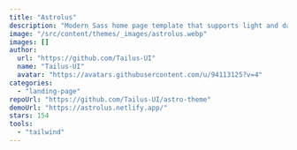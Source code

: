 ```yaml
---
title: "Astrolus"
description: "Modern Sass home page template that supports light and dark theme built with tailwindcss using tailus blocks."
image: "/src/content/themes/_images/astrolus.webp"
images: []
author:
  url: "https://github.com/Tailus-UI"
  name: "Tailus-UI"
  avatar: "https://avatars.githubusercontent.com/u/94113125?v=4"
categories:
  - "landing-page"
repoUrl: "https://github.com/Tailus-UI/astro-theme"
demoUrl: "https://astrolus.netlify.app/"
stars: 154
tools:
  - "tailwind"
---
```

